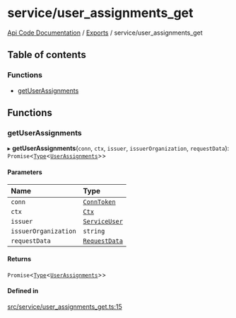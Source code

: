 # service/user\_assignments\_get
 
[Api Code Documentation](../README.md) / [Exports](../modules.md) / service/user\_assignments\_get

## Table of contents

### Functions

- [getUserAssignments](service_user_assignments_get.md#getuserassignments)

## Functions

### getUserAssignments

▸ **getUserAssignments**(`conn`, `ctx`, `issuer`, `issuerOrganization`, `requestData`): `Promise`\<[`Type`](result.md#type)\<[`UserAssignments`](../interfaces/service_domain_workflow_user_assignments.UserAssignments.md)\>\>

#### Parameters

| Name | Type |
| :------ | :------ |
| `conn` | [`ConnToken`](service_conn.md#conntoken) |
| `ctx` | [`Ctx`](../interfaces/lib_ctx.Ctx.md) |
| `issuer` | [`ServiceUser`](../interfaces/service_domain_organization_service_user.ServiceUser.md) |
| `issuerOrganization` | `string` |
| `requestData` | [`RequestData`](../interfaces/service_domain_workflow_user_assignments_get.RequestData.md) |

#### Returns

`Promise`\<[`Type`](result.md#type)\<[`UserAssignments`](../interfaces/service_domain_workflow_user_assignments.UserAssignments.md)\>\>

#### Defined in

[src/service/user_assignments_get.ts:15](https://github.com/openkfw/TruBudget/blob/3b9e793/api/src/service/user_assignments_get.ts#L15)
